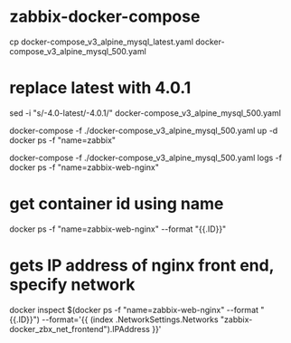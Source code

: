 # zabbix-docker-compose

cp docker-compose_v3_alpine_mysql_latest.yaml docker-compose_v3_alpine_mysql_500.yaml

# replace latest with 4.0.1
sed -i "s/-4.0-latest/-4.0.1/" docker-compose_v3_alpine_mysql_500.yaml

docker-compose -f ./docker-compose_v3_alpine_mysql_500.yaml up -d
docker ps -f "name=zabbix"

docker-compose -f ./docker-compose_v3_alpine_mysql_500.yaml logs -f
docker ps -f "name=zabbix-web-nginx"
# get container id using name
docker ps -f "name=zabbix-web-nginx" --format "{{.ID}}"

# gets IP address of nginx front end, specify network
docker inspect $(docker ps -f "name=zabbix-web-nginx" --format "{{.ID}}") --format='{{ (index .NetworkSettings.Networks "zabbix-docker_zbx_net_frontend").IPAddress }}'
